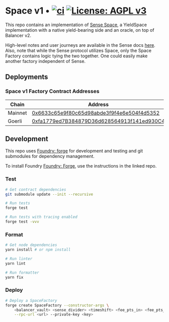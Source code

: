 # Space v1 • [![ci](https://github.com/sense-finance/space-v1/actions/workflows/ci.yml/badge.svg)](https://github.com/sense-finance/space-v1/actions/workflows/ci.yml) [![License: AGPL v3](https://img.shields.io/badge/License-AGPL_v3-blue.svg)](https://www.gnu.org/licenses/agpl-3.0)

This repo contains an implementation of [Sense Space](https://medium.com/sensefinance/introducing-sense-space-85a949087209), a YieldSpace implementation with a native yield-bearing side and an oracle, on top of Balancer v2. 

High-level notes and user journeys are available in the Sense docs [here](https://docs.sense.finance/docs/core-concepts/#sense-space). Also, note that while the Sense protocol utilizes Space, only the Space Factory contains logic tying the two together. One could easily make another factory independent of Sense.

## Deployments

### Space v1 Factory Contract Addresses

| Chain   | Address                                                                                                                                        |
| ------- | ------------------------------------------------------------------------------------------------------------------------- |
| Mainnet | [0x6633c65e9f80c65d98abde3f9f4e6e504f4d5352](https://etherscan.io/address/0x6633c65e9f80c65d98abde3f9f4e6e504f4d5352#code)                     |
| Goerli  | [0xfa1779ed7B384879D36d628564913f141ed930C4](https://kovan.etherscan.io/address/0xfa1779ed7B384879D36d628564913f141ed930C4#code)      

## Development

This repo uses [Foundry: forge](https://github.com/gakonst/foundry) for development and testing
and git submodules for dependency management.

To install Foundry [Foundry: Forge](https://github.com/gakonst/foundry), use the instructions in the linked repo.

### Test

```bash
# Get contract dependencies
git submodule update --init --recursive

# Run tests
forge test

# Run tests with tracing enabled
forge test -vvv
```

### Format

```bash
# Get node dependencies
yarn install # or npm install

# Run linter
yarn lint

# Run formatter
yarn fix
```

### Deploy


```bash
# Deploy a SpaceFactory
forge create SpaceFactory --constructor-args \
    <balancer_vault> <sense_divider> <timeshift> <fee_pts_in> <fee_pts_out> <oracle_enabled> \
    --rpc-url <url> --private-key <key>
```
